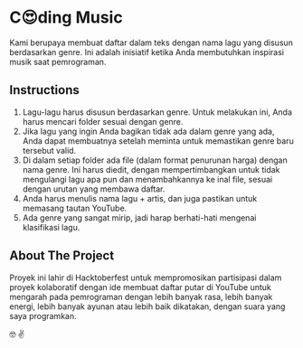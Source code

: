 # C:heart_eyes:ding Music

Kami berupaya membuat daftar dalam teks dengan nama lagu yang disusun berdasarkan genre. Ini adalah inisiatif ketika Anda membutuhkan inspirasi musik saat pemrograman.

## Instructions

1. Lagu-lagu harus disusun berdasarkan genre. Untuk melakukan ini, Anda harus mencari folder sesuai dengan genre.
2. Jika lagu yang ingin Anda bagikan tidak ada dalam genre yang ada, Anda dapat membuatnya setelah meminta untuk memastikan genre baru tersebut valid.
3. Di dalam setiap folder ada file (dalam format penurunan harga) dengan nama genre. Ini harus diedit, dengan mempertimbangkan untuk tidak mengulangi lagu apa pun dan menambahkannya ke inal file, sesuai dengan urutan yang membawa daftar.
4. Anda harus menulis nama lagu + artis, dan juga pastikan untuk memasang tautan YouTube.
5. Ada genre yang sangat mirip, jadi harap berhati-hati mengenai klasifikasi lagu.

## About The Project

Proyek ini lahir di Hacktoberfest untuk mempromosikan partisipasi dalam proyek kolaboratif dengan ide membuat daftar putar di YouTube untuk mengarah pada pemrograman dengan lebih banyak rasa, lebih banyak energi, lebih banyak ayunan atau lebih baik dikatakan, dengan suara yang saya programkan.

:nerd_face: :v:
